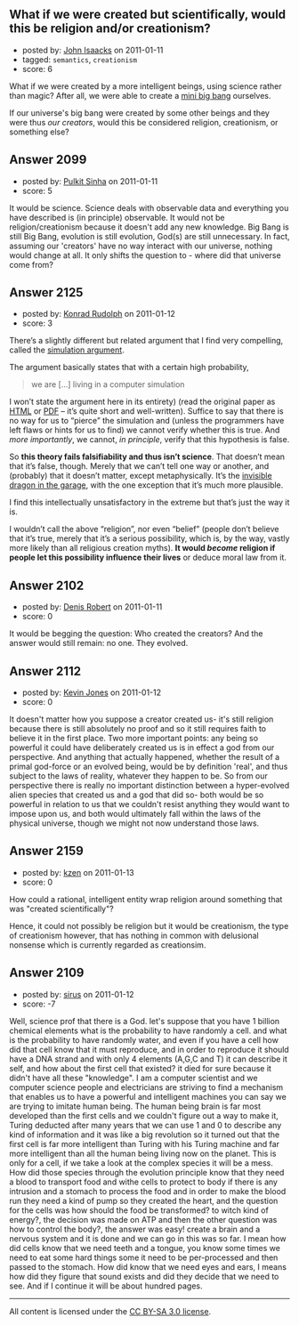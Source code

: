 ## What if we were created but scientifically, would this be religion and/or creationism?

- posted by: [John Isaacks](https://stackexchange.com/users/-1/395-john-isaacks) on 2011-01-11
- tagged: `semantics`, `creationism`
- score: 6

What if we were created by a more intelligent beings, using science rather than magic? After all, we were able to create a [mini big bang][1] ourselves. 

If our universe's big bang were created by some other beings and they were thus *our creators*, would this be considered religion, creationism, or something else?

  [1]: http://www.geek.com/articles/geek-cetera/large-hadron-collider-successfully-creates-first-mini-big-bang-2010119/


## Answer 2099

- posted by: [Pulkit Sinha](https://stackexchange.com/users/-1/23-pulkit-sinha) on 2011-01-11
- score: 5

It would be science. Science deals with observable data and everything you have described is (in principle) observable. It would not be religion/creationism because it doesn't add any new knowledge. Big Bang is still Big Bang, evolution is still evolution, God(s) are still unnecessary. In fact, assuming our 'creators' have no way interact with our universe, nothing would change at all. It only shifts the question to - where did that universe come from?


## Answer 2125

- posted by: [Konrad Rudolph](https://stackexchange.com/users/-1/82-konrad-rudolph) on 2011-01-12
- score: 3

<p>There’s a slightly different but related argument that I find very compelling, called the <a href="http://www.simulation-argument.com/" rel="nofollow">simulation argument</a>.</p>

<p>The argument basically states that with a certain high probability,</p>

<blockquote>
  <p>we are […] living in a computer simulation</p>
</blockquote>

<p>I won’t state the argument here in its entirety) (read the original paper as <a href="http://www.simulation-argument.com/simulation.html" rel="nofollow">HTML</a> or <a href="http://www.simulation-argument.com/simulation.pdf" rel="nofollow">PDF</a> – it’s quite short and well-written). Suffice to say that there is no way for us to “pierce” the simulation and (unless the programmers have left flaws or hints for us to find) we cannot verify whether this is true. And <em>more importantly</em>, we cannot, <em>in principle</em>, verify that this hypothesis is false.</p>

<p>So <strong>this theory fails falsifiability and thus isn’t science</strong>. That doesn’t mean that it’s false, though. Merely that we can’t tell one way or another, and (probably) that it doesn’t matter, except metaphysically. It’s the <a href="http://godlessgeeks.com/LINKS/Dragon.htm" rel="nofollow">invisible dragon in the garage</a>, with the one exception that it’s much more plausible.</p>

<p>I find this intellectually unsatisfactory in the extreme but that’s just the way it is.</p>

<p>I wouldn’t call the above “religion”, nor even “belief” (people don’t believe that it’s true, merely that it’s a serious possibility, which is, by the way, vastly more likely than all religious creation myths). <strong>It would <em>become</em> religion if people let this possibility influence their lives</strong> or deduce moral law from it.</p>



## Answer 2102

- posted by: [Denis Robert](https://stackexchange.com/users/-1/122-denis-robert) on 2011-01-11
- score: 0

It would be begging the question: Who created the creators? And the answer would still remain: no one. They evolved.


## Answer 2112

- posted by: [Kevin Jones](https://stackexchange.com/users/-1/186-kevin-jones) on 2011-01-12
- score: 0

It doesn't matter how you suppose a creator created us- it's still religion because there is still absolutely no proof and so it still requires faith to believe it in the first place.  Two more important points: any being so powerful it could have deliberately created us is in effect a god from our perspective.  And anything that actually happened, whether the result of a primal god-force or an evolved being, would be by definition 'real', and thus subject to the laws of reality, whatever they happen to be.  So from our perspective there is really no important distinction between a hyper-evolved alien species that created us and a god that did so- both would be so powerful in relation to us that we couldn't resist anything they would want to impose upon us, and both would ultimately fall within the laws of the physical universe, though we might not now understand those laws.  


## Answer 2159

- posted by: [kzen](https://stackexchange.com/users/-1/808-kzen) on 2011-01-13
- score: 0

How could a rational, intelligent entity wrap religion around something that was "created scientifically"?

Hence, it could not possibly be religion but it would be creationism, the type of creationism however, that has nothing in common with delusional nonsense which is currently regarded as creationsim.


## Answer 2109

- posted by: [sirus](https://stackexchange.com/users/-1/778-sirus) on 2011-01-12
- score: -7

Well, science prof that there is a God. let's suppose that you have 1 billion chemical elements what is the probability to have randomly a cell. and what is the probability to have randomly water, and even if you have a cell how did that cell know that it must reproduce, and in order to reproduce it should have a DNA strand and with only 4 elements (A,G,C and T) it can describe it self, and how about the first cell that existed? it died for sure because it didn't have all these "knowledge". 
I am a computer scientist and we computer science people and electricians are striving to find a mechanism that enables us to have a powerful and intelligent machines you can say we are trying to imitate human being. The human being brain is far most developed than the first cells and we couldn't figure out a way to make it, Turing deducted after many years that we can use 1 and 0 to describe any kind of information and it was like a big revolution so it turned out that the first cell is far more intelligent than Turing with his Turing machine and far more intelligent than all the human being living now on the planet.
This is only for a cell, if we take a look at the complex species it will be a mess.
How did those species through the evolution principle know that they need a blood to transport food and withe cells to protect to body if there is any intrusion and a stomach to process the food and in order to make the blood run they need a kind of pump so they created the heart, and the question for the cells was how should the food be transformed? to witch kind of energy?, the decision was made on ATP and then the other question was how to control the body?, the answer was easy! create a brain and a nervous system and it is done and we can go in this was so far.
I mean how did cells know that we need teeth and a tongue, you know some times we need to eat some hard things some it need to be per-processed and then passed to the stomach.
How did know that we need eyes and ears, I  means how did they figure that sound exists and did they decide that we need to see.
And if I continue it will be about hundred pages.



---

All content is licensed under the [CC BY-SA 3.0 license](https://creativecommons.org/licenses/by-sa/3.0/).

